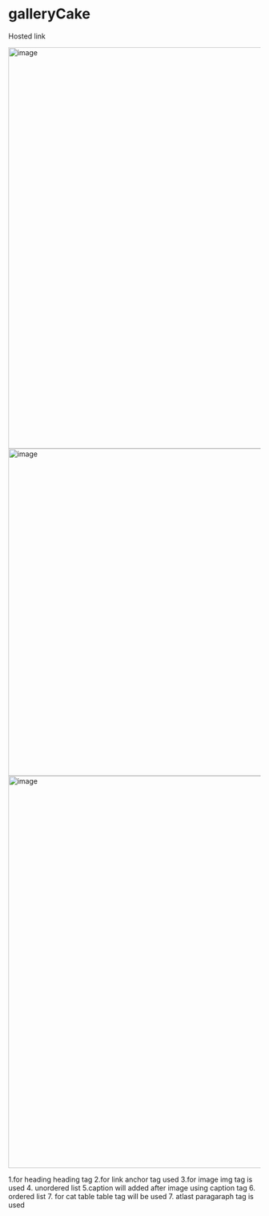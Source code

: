 # galleryCake

Hosted link 

<img width="802" alt="image" src="https://github.com/RajkumarRj/catphoto/assets/142428565/1ccbb5d4-e157-4e62-9838-822a0fabb27d">
<img width="654" alt="image" src="https://github.com/RajkumarRj/catphoto/assets/142428565/e28231ec-7e27-43f0-b529-4e372acbfbf7">
<img width="784" alt="image" src="https://github.com/RajkumarRj/catphoto/assets/142428565/40bbf344-94ec-4e07-8dac-4165e8d49468">


1.for heading heading tag
2.for link anchor tag used
3.for image img tag is used
4. unordered list 
5.caption will added after image using caption tag
6. ordered list
7. for cat table table tag will be used
7. atlast paragaraph tag is used

